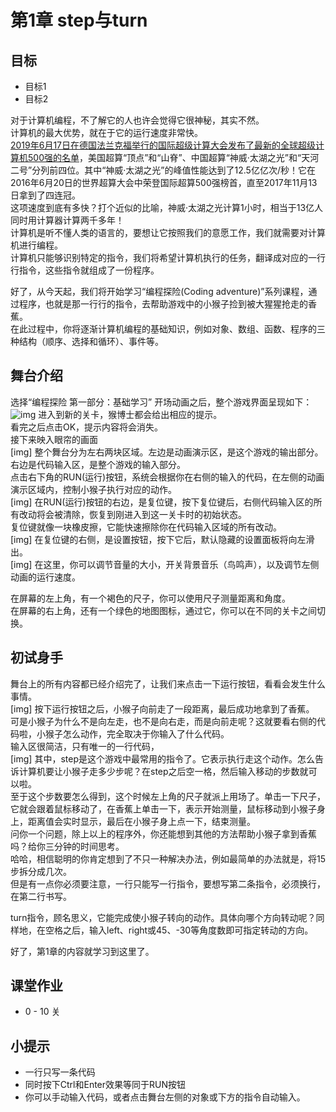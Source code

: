 # 第1章 step与turn
## 目标 ##
* 目标1
* 目标2 

对于计算机编程，不了解它的人也许会觉得它很神秘，其实不然。<br>
计算机的最大优势，就在于它的运行速度非常快。<br>
[2019年6月17日在德国法兰克福举行的国际超级计算大会发布了最新的全球超级计算机500强的名单](http://news.sina.com.cn/c/2019-06-18/doc-ihvhiqay6378203.shtml)，美国超算“顶点”和“山脊”、中国超算“神威·太湖之光”和“天河二号”分列前四位。其中“神威·太湖之光”的峰值性能达到了12.5亿亿次/秒！它在2016年6月20日的世界超算大会中荣登国际超算500强榜首，直至2017年11月13日拿到了四连冠。<br>
这项速度到底有多快？打个近似的比喻，神威·太湖之光计算1小时，相当于13亿人同时用计算器计算两千多年！<br>
计算机是听不懂人类的语言的，要想让它按照我们的意愿工作，我们就需要对计算机进行编程。<br>
计算机只能够识别特定的指令，我们将希望计算机执行的任务，翻译成对应的一行行指令，这些指令就组成了一份程序。<br>

好了，从今天起，我们将开始学习“编程探险(Coding adventure)”系列课程，通过程序，也就是那一行行的指令，去帮助游戏中的小猴子捡到被大猩猩抢走的香蕉。<br>
在此过程中，你将逐渐计算机编程的基础知识，例如对象、数组、函数、程序的三种结构（顺序、选择和循环）、事件等。<br>

## 舞台介绍 ##
选择“编程探险 第一部分：基础学习”
开场动画之后，整个游戏界面呈现如下：<br>
![img]()
进入到新的关卡，猴博士都会给出相应的提示。<br>
看完之后点击OK，提示内容将会消失。<br>
接下来映入眼帘的画面<br>
[img]
整个舞台分为左右两块区域。左边是动画演示区，是这个游戏的输出部分。右边是代码输入区，是整个游戏的输入部分。<br>
点击右下角的RUN(运行)按钮，系统会根据你在右侧的输入的代码，在左侧的动画演示区域内，控制小猴子执行对应的动作。<br>
[img]
在RUN(运行)按钮的右边，是复位键，按下复位键后，右侧代码输入区的所有改动将会被清除，恢复到刚进入到这一关卡时的初始状态。<br>
复位键就像一块橡皮擦，它能快速擦除你在代码输入区域的所有改动。<br>
[img]
在复位键的右侧，是设置按钮，按下它后，默认隐藏的设置面板将向左滑出。<br>
[img]
在这里，你可以调节音量的大小，开关背景音乐（鸟鸣声），以及调节左侧动画的运行速度。<br>

在屏幕的左上角，有一个褐色的尺子，你可以使用尺子测量距离和角度。<br>
在屏幕的右上角，还有一个绿色的地图图标，通过它，你可以在不同的关卡之间切换。<br>

## 初试身手 ##
舞台上的所有内容都已经介绍完了，让我们来点击一下运行按钮，看看会发生什么事情。<br>
[img]
按下运行按钮之后，小猴子向前走了一段距离，最后成功地拿到了香蕉。<br>
可是小猴子为什么不是向左走，也不是向右走，而是向前走呢？这就要看右侧的代码啦，小猴子怎么动作，完全取决于你输入了什么代码。<br>
输入区很简洁，只有唯一的一行代码，<br>
[img]
其中，step是这个游戏中最常用的指令了。它表示执行走这个动作。怎么告诉计算机要让小猴子走多少步呢？在step之后空一格，然后输入移动的步数就可以啦。<br>
至于这个步数要怎么得到，这个时候左上角的尺子就派上用场了。单击一下尺子，它就会跟着鼠标移动了，在香蕉上单击一下，表示开始测量，鼠标移动到小猴子身上，距离值会实时显示，最后在小猴子身上点一下，结束测量。<br>
问你一个问题，除上以上的程序外，你还能想到其他的方法帮助小猴子拿到香蕉吗？给你三分钟的时间思考。<br>
哈哈，相信聪明的你肯定想到了不只一种解决办法，例如最简单的办法就是，将15步拆分成几次。<br>
但是有一点你必须要注意，一行只能写一行指令，要想写第二条指令，必须换行，在第二行书写。<br>

turn指令，顾名思义，它能完成使小猴子转向的动作。具体向哪个方向转动呢？同样地，在空格之后，输入left、right或45、-30等角度数即可指定转动的方向。<br>

好了，第1章的内容就学习到这里了。

## 课堂作业 ##
* 0 - 10 关


## 小提示 ##
* 一行只写一条代码
* 同时按下Ctrl和Enter效果等同于RUN按钮
* 你可以手动输入代码，或者点击舞台左侧的对象或下方的指令自动输入。

